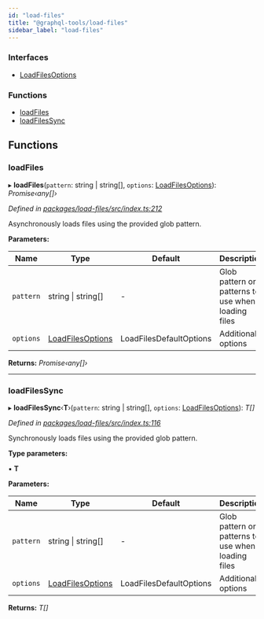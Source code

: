 ```yaml
---
id: "load-files"
title: "@graphql-tools/load-files"
sidebar_label: "load-files"
---
```


### Interfaces

* [LoadFilesOptions](/docs/api/interfaces/_load_files_src_index_.loadfilesoptions)

### Functions

* [loadFiles](_load_files_src_index_.md#loadfiles)
* [loadFilesSync](_load_files_src_index_.md#loadfilessync)

## Functions

###  loadFiles

▸ **loadFiles**(`pattern`: string | string[], `options`: [LoadFilesOptions](/docs/api/interfaces/_load_files_src_index_.loadfilesoptions)): *Promise‹any[]›*

*Defined in [packages/load-files/src/index.ts:212](https://github.com/ardatan/graphql-tools/blob/master/packages/load-files/src/index.ts#L212)*

Asynchronously loads files using the provided glob pattern.

**Parameters:**

Name | Type | Default | Description |
------ | ------ | ------ | ------ |
`pattern` | string &#124; string[] | - | Glob pattern or patterns to use when loading files |
`options` | [LoadFilesOptions](/docs/api/interfaces/_load_files_src_index_.loadfilesoptions) | LoadFilesDefaultOptions | Additional options  |

**Returns:** *Promise‹any[]›*

___

###  loadFilesSync

▸ **loadFilesSync**‹**T**›(`pattern`: string | string[], `options`: [LoadFilesOptions](/docs/api/interfaces/_load_files_src_index_.loadfilesoptions)): *T[]*

*Defined in [packages/load-files/src/index.ts:116](https://github.com/ardatan/graphql-tools/blob/master/packages/load-files/src/index.ts#L116)*

Synchronously loads files using the provided glob pattern.

**Type parameters:**

▪ **T**

**Parameters:**

Name | Type | Default | Description |
------ | ------ | ------ | ------ |
`pattern` | string &#124; string[] | - | Glob pattern or patterns to use when loading files |
`options` | [LoadFilesOptions](/docs/api/interfaces/_load_files_src_index_.loadfilesoptions) | LoadFilesDefaultOptions | Additional options  |

**Returns:** *T[]*
